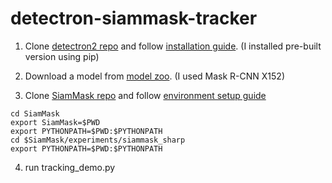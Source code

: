 # detectron-siammask-tracker

1. Clone [detectron2 repo](https://github.com/mvpeterson/detectron2) and follow [installation guide](https://github.com/mvpeterson/detectron2/blob/master/INSTALL.md). (I installed pre-built version using pip)

2. Download a model from [model zoo](https://github.com/mvpeterson/detectron2/blob/master/MODEL_ZOO.md). (I used Mask R-CNN X152)

3. Clone [SiamMask repo](https://github.com/mvpeterson/SiamMask) and follow [environment setup guide](https://github.com/mvpeterson/SiamMask#environment-setup)

```
cd SiamMask
export SiamMask=$PWD
export PYTHONPATH=$PWD:$PYTHONPATH
cd $SiamMask/experiments/siammask_sharp
export PYTHONPATH=$PWD:$PYTHONPATH
``` 
4. run tracking_demo.py
